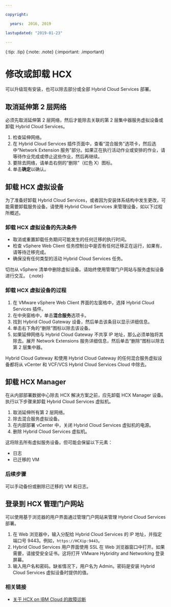 ```yaml
---

copyright:

  years:  2016, 2019

lastupdated: "2019-01-23"

---
```


{:tip: .tip}
{:note: .note}
{:important: .important}

# 修改或卸载 HCX

可以升级现有安装，也可以除去部分或全部 Hybrid Cloud Services 部署。

##  取消延伸第 2 层网络

必须先取消延伸第 2 层网络，然后才能除去关联的第 2 层集中器服务虚拟设备或卸载 Hybrid Cloud Services。

1. 检查延伸网络。
2. 在 Hybrid Cloud Services 插件页面中，查看“混合服务”选项卡，然后选中“Network Extension 服务”部分。如果正在执行活动作业或安排的作业，请等待作业完成或停止这些作业，然后再继续。
3. 要除去网络，请单击右侧的“删除”（红色 X）图标。
4. 单击**确定**以确认。

## 卸载 HCX 虚拟设备

为了准备好卸载 Hybrid Cloud Services，或者因为安装体系结构中发生更改，可能需要卸载服务设备。请使用 Hybrid Cloud Services 来管理设备，如以下过程所概述。

### 卸载 HCX 虚拟设备的先决条件

* 取消或重置卸载任务期间可能发生的任何迁移的执行时间。
* 检查 vSphere Web Client 任务控制台中是否有任何迁移正在运行，如果有，请等待迁移完成。
* 确保没有任何类型的活动 Hybrid Cloud Services 任务。

切勿从 vSphere 清单中删除虚拟设备。请始终使用管理门户网站与服务虚拟设备进行交互。
{:note}

### 卸载 HCX 虚拟设备的过程

1. 在 VMware vSphere Web Client 界面的左窗格中，选择 Hybrid Cloud Services 插件。
2. 在中央窗格中，单击**混合服务**选项卡。
3. 找到 Hybrid Cloud Gateway 设备，然后单击该条目以显示详细信息。
4. 单击右下角的“删除”图标以除去该设备。
5. 如果延伸网络与 Hybrid Cloud Gateway 不共享 IP 地址，那么必须单独将其除去。展开 Network Extensions 服务详细信息，然后单击“删除”图标以除去第 2 层集中器。

Hybrid Cloud Gateway 和使用 Hybrid Cloud Gateway 的任何混合服务虚拟设备都将从 vCenter 和 VCF/VCS Hybrid Cloud Services Cloud 中除去。

## 卸载 HCX Manager

在从内部部署数据中心除去 HCX 解决方案之前，应先卸载 HCX Manager 设备。执行以下步骤来卸载 Hybrid Cloud Services 虚拟机。

1. 取消延伸所有第 2 层网络。
2. 除去混合服务虚拟设备。
3. 在内部部署 vCenter 中，关闭 Hybrid Cloud Services 虚拟机的电源。
4. 删除 Hybrid Cloud Services 虚拟机。

这将除去所有虚拟服务设备。但可能会保留以下元素：
* 日志
* 已迁移的 VM

### 后续步骤

可以手动备份或删除已迁移的 VM 和日志。

## 登录到 HCX 管理门户网站

可以使用基于浏览器的用户界面通过管理门户网站来管理 Hybrid Cloud Services 部署。

1. 在 Web 浏览器中，输入分配给 Hybrid Cloud Services 的 IP 地址，并指定端口号 9443。例如，`https://HCXip:9443`。
2. Hybrid Cloud Services 用户界面使用 SSL 在 Web 浏览器窗口中打开。如果需要，请接受安全证书。这将打开 VMware Hybridity and Networking 登录屏幕。
3. 输入用户名和密码。缺省情况下，用户名为 Admin。密码是安装 Hybrid Cloud Services 虚拟设备时提供的值。

### 相关链接

* [关于 HCX on IBM Cloud 的故障诊断](/docs/services/vmwaresolutions/archiref/hcx-archi/hcx-archi-trbl.html)
